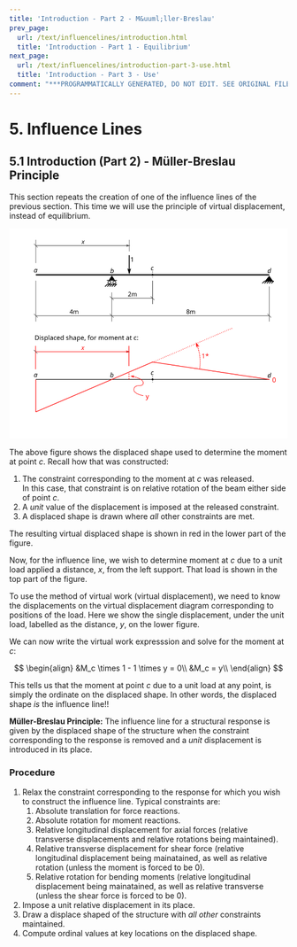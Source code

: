 ```yaml
---
title: 'Introduction - Part 2 - M&uuml;ller-Breslau'
prev_page:
  url: /text/influencelines/introduction.html
  title: 'Introduction - Part 1 - Equilibrium'
next_page:
  url: /text/influencelines/introduction-part-3-use.html
  title: 'Introduction - Part 3 - Use'
comment: "***PROGRAMMATICALLY GENERATED, DO NOT EDIT. SEE ORIGINAL FILES IN /content***"
---
```

 # 5. Influence Lines

## 5.1 Introduction (Part 2) - M&uuml;ller-Breslau Principle

This section repeats the creation of one of the influence
lines of the previous section.  This time we will use the
principle of virtual displacement, instead of equilibrium.

![Figure](../../images/influencelines/introduction/mb-intro.svg)

The above figure shows the displaced shape used to determine the moment at 
point $c$.  Recall how that was constructed:

1. The constraint corresponding to the moment at $c$ was released.  
   In this case, that constraint is on relative rotation of the beam either
   side of point $c$.
1. A _unit_ value of the displacement is imposed at the released constraint.
1. A displaced shape is drawn where _all_ other constraints are met.

The resulting virtual displaced shape is shown in red in the lower part 
of the figure.

Now, for the influence line, we wish to determine moment at $c$ due to a
unit load applied a distance, $x$, from the left support.  That load is 
shown in the top part of the figure.

To use the method of virtual work (virtual displacement), we need to
know the displacements on the virtual displacement diagram 
corresponding to positions of the
load.  Here we show the single displacement, under the unit load,
labelled as the distance, $y$,  on the lower figure.

We can now write the virtual work expresssion and solve for
the moment at $c$:

$$
\begin{align}
&M_c \times 1 - 1 \times y = 0\\
&M_c = y\\
\end{align}
$$

This tells us that the moment at point $c$ due to a unit load at any 
point, is simply the ordinate on the displaced shape.  In other words,
the displaced shape _is_ the influence line!!

<div class="admonition important">
<b>M&uuml;ller-Breslau Principle:</b>
The influence line for a structural response is given by the displaced
shape of the structure when the constraint corresponding to the
response is removed and a <i>unit</i> displacement is introduced
in its place.
</div>

### Procedure

1. Relax the constraint corresponding to the response for which
   you wish to construct the influence line.  Typical constraints are:
   1. Absolute translation for force reactions.
   1. Absolute rotation for moment reactions.
   1. Relative longitudinal displacement for axial forces (relative transverse
      displacements and relative rotations being maintained).
   1. Relative transverse displacement for shear force (relative longitudinal 
      displacement being mainatained, as well as relative rotation (unless the
	  moment is forced to be 0).
   1. Relative rotation for bending moments (relative longitudinal 
      displacement being mainatained, as well as relative transverse (unless the
	  shear force is forced to be 0).
1. Impose a unit relative displacement in its place.
1. Draw a displace shaped of the structure with _all other_ constraints 
   maintained.
1. Compute ordinal values at key locations on the displaced shape.
	  

